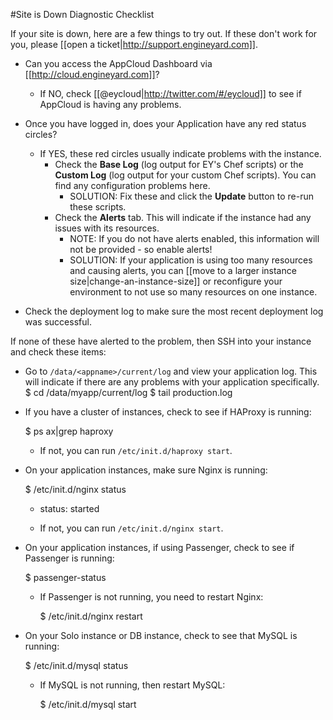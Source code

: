 #Site is Down Diagnostic Checklist

If your site is down, here are a few things to try out. If these don't work for you, please [[open a ticket|http://support.engineyard.com]].

* Can you access the AppCloud Dashboard via [[http://cloud.engineyard.com]]?
  * If NO, check [[@eycloud|http://twitter.com/#/eycloud]] to see if AppCloud is having any problems.

* Once you have logged in, does your Application have any red status circles?
  * If YES, these red circles usually indicate problems with the instance.
    * Check the **Base Log** (log output for EY's Chef scripts) or the **Custom Log** (log output for your custom Chef scripts). You can find any configuration problems here.
      * SOLUTION: Fix these and click the **Update** button to re-run these scripts.
    * Check the **Alerts** tab. This will indicate if the instance had any issues with its resources.
      * NOTE: If you do not have alerts enabled, this information will not be provided - so enable alerts!
      * SOLUTION: If your application is using too many resources and causing alerts, you can [[move to a larger instance size|change-an-instance-size]] or reconfigure your environment to not use so many resources on one instance.

* Check the deployment log to make sure the most recent deployment log was successful.

If none of these have alerted to the problem, then SSH into your instance and check these items:

* Go to `/data/<appname>/current/log` and view your application log. This will indicate if there are any problems with your application specifically.
    $ cd /data/myapp/current/log
    $ tail production.log

* If you have a cluster of instances, check to see if HAProxy is running:

    $ ps ax|grep haproxy

  * If not, you can run `/etc/init.d/haproxy start`.

* On your application instances, make sure Nginx is running:

    $ /etc/init.d/nginx status
     * status:  started
  
  * If not, you can run `/etc/init.d/nginx start`.
  
* On your application instances, if using Passenger, check to see if Passenger is running:
    
    $ passenger-status
    
  * If Passenger is not running, you need to restart Nginx:
    
    $ /etc/init.d/nginx restart
    
* On your Solo instance or DB instance, check to see that MySQL is running:
   
    $ /etc/init.d/mysql status
  
  * If MySQL is not running, then restart MySQL:
  
    $ /etc/init.d/mysql start
